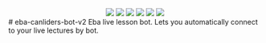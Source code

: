 <div align='center' textalign='center'>
<img src="https://img.shields.io/github/license/omerhuseyingul/eba-canliders-bot-v2.svg">
<img src="https://img.shields.io/github/downloads/omerhuseyingul/eba-canliders-bot-v2/total.svg">
<img src="https://img.shields.io/github/forks/omerhuseyingul/eba-canliders-bot-v2.svg">
<img src="https://img.shields.io/github/stars/omerhuseyingul/{repo-name}.svg">
<img src="https://img.shields.io/github/watchers/omerhuseyingul/{repo-name}.svg">
<img src="https://img.shields.io/github/followers/omerhuseyingul.svg?style=social&label=Follow&maxAge=2592000">
</div>
# eba-canliders-bot-v2
Eba live lesson bot. Lets you automatically connect to your live lectures by bot.
